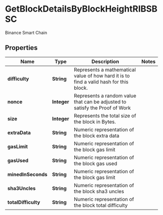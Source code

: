 

# GetBlockDetailsByBlockHeightRIBSBSC

Binance Smart Chain

## Properties

Name | Type | Description | Notes
------------ | ------------- | ------------- | -------------
**difficulty** | **String** | Represents a mathematical value of how hard it is to find a valid hash for this block. | 
**nonce** | **Integer** | Represents a random value that can be adjusted to satisfy the Proof of Work | 
**size** | **Integer** | Represents the total size of the block in Bytes. | 
**extraData** | **String** | Numeric representation of the block extra data | 
**gasLimit** | **String** | Numeric representation of the block gas limit | 
**gasUsed** | **String** | Numeric representation of the block gas used | 
**minedInSeconds** | **String** | Numeric representation of the block gas limit | 
**sha3Uncles** | **String** | Numeric representation of the block sha3 uncles | 
**totalDifficulty** | **String** | Numeric representation of the block total difficulty | 



